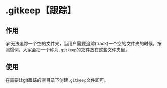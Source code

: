 # .gitkeep【跟踪】

## 作用

git无法追踪一个空的文件夹，当用户需要追踪(track)一个空的文件夹的时候，按照惯例，大家会把一个称为`.gitkeep`的文件放在这些文件夹里。

## 使用

在需要让git跟踪的空目录下创建`.gitkeep`文件即可。